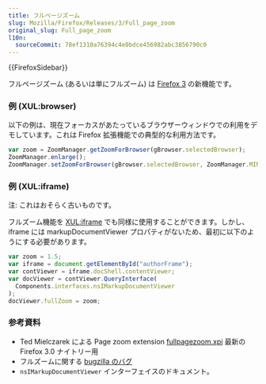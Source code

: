 ```yaml
---
title: フルページズーム
slug: Mozilla/Firefox/Releases/3/Full_page_zoom
original_slug: Full_page_zoom
l10n:
  sourceCommit: 78ef1310a76394c4e0bdce456982abc3856790c0
---
```


{{FirefoxSidebar}}

フルページズーム (あるいは単にフルズーム) は [Firefox 3](/ja/docs/Mozilla/Firefox/Releases/3) の新機能です。

### 例 (XUL:browser)

以下の例は、現在フォーカスがあたっているブラウザーウィンドウでの利用をデモしています。これは Firefox 拡張機能での典型的な利用方法です。

```js
var zoom = ZoomManager.getZoomForBrowser(gBrowser.selectedBrowser);
ZoomManager.enlarge();
ZoomManager.setZoomForBrowser(gBrowser.selectedBrowser, ZoomManager.MIN);
```

### 例 (XUL:iframe)

注: これはおそらく古いものです。

フルズーム機能を [XUL:iframe](/ja/docs/XUL/iframe) でも同様に使用することができます。しかし、iframe には markupDocumentViewer プロパティがないため、最初に以下のようにする必要があります。

```js
var zoom = 1.5;
var iframe = document.getElementById("authorFrame");
var contViewer = iframe.docShell.contentViewer;
var docViewer = contViewer.QueryInterface(
  Components.interfaces.nsIMarkupDocumentViewer
);
docViewer.fullZoom = zoom;
```

### 参考資料

- Ted Mielczarek による Page zoom extension [fullpagezoom.xpi](https://ted.mielczarek.org/code/mozilla/fullpagezoom.xpi) 最新の Firefox 3.0 ナイトリー用
- フルズームに関する [bugzilla のバグ](https://bugzilla.mozilla.org/show_bug.cgi?id=4821)
- `nsIMarkupDocumentViewer` インターフェイスのドキュメント。
